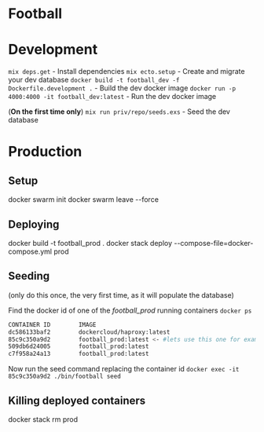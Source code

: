 # Football

# Development

`mix deps.get` - Install dependencies
`mix ecto.setup` - Create and migrate your dev database
`docker build -t football_dev -f Dockerfile.development .` - Build the dev docker image
`docker run -p 4000:4000 -it football_dev:latest` - Run the dev docker image

(__On the first time only__)
`mix run priv/repo/seeds.exs` - Seed the dev database

# Production

## Setup
docker swarm init
docker swarm leave --force

## Deploying
docker build -t football_prod .
docker stack deploy --compose-file=docker-compose.yml prod

## Seeding
(only do this once, the very first time, as it will populate the database)

Find the docker id of one of the *football_prod* running containers 
`docker ps`


```bash
CONTAINER ID        IMAGE                        
dc586133baf2        dockercloud/haproxy:latest   
85c9c350a9d2        football_prod:latest <- #lets use this one for example
509db6d24005        football_prod:latest      
c7f958a24a13        football_prod:latest         
```

Now run the seed command replacing the container id
`docker exec -it 85c9c350a9d2 ./bin/football seed`

## Killing deployed containers
docker stack rm prod
